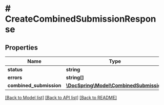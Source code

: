 # # CreateCombinedSubmissionResponse

## Properties

Name | Type | Description | Notes
------------ | ------------- | ------------- | -------------
**status** | **string** |  |
**errors** | **string[]** |  | [optional]
**combined_submission** | [**\DocSpring\Model\CombinedSubmission**](CombinedSubmission.md) |  |

[[Back to Model list]](../../README.md#models) [[Back to API list]](../../README.md#endpoints) [[Back to README]](../../README.md)

